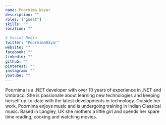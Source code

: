 ```yaml
---
name: Poornima Nayar
description: ""
roles: ["guest"]
skills: ""
location: ""

# Social Media
twitter: "PoornimaNayar"
website: ""
facebook: ""
linkedin: ""
github: ""
pinterest: ""
instagram: ""
youtube: ""
---
```

Poornima is a .NET developer with over 10 years of experience in .NET and Umbraco. She is passionate about learning new technologies and keeping herself up-to-date with the latest developments in technology. Outside her work, Poornima enjoys music and is undergoing training in Indian Classical music. Based in Langley, UK she mothers a little girl and spends her spare time reading, cooking and watching movies.
<!--more-->

